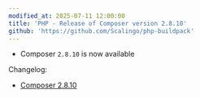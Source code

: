 ```yaml
---
modified_at: 2025-07-11 12:00:00
title: 'PHP - Release of Composer version 2.8.10'
github: 'https://github.com/Scalingo/php-buildpack'
---
```


- Composer `2.8.10` is now available

Changelog:
- [Composer 2.8.10](https://github.com/composer/composer/releases/tag/2.8.10)

